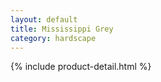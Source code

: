 ```yaml
---
layout: default
title: Mississippi Grey
category: hardscape
---
```

{% include product-detail.html %}
